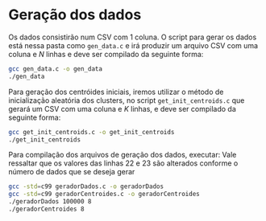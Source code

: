 # Geração dos dados

Os dados consistirão num CSV com 1 coluna. O script para gerar os dados está nessa pasta como ```gen_data.c``` e irá produzir um arquivo CSV com uma coluna e $N$ linhas e deve ser compilado da seguinte forma:

``` bash
gcc gen_data.c -o gen_data
./gen_data
```

Para geração dos centróides iniciais, iremos utilizar o método de inicialização aleatória dos clusters, no script ``` get_init_centroids.c ``` que gerará um CSV com uma coluna e $K$ linhas, e deve ser compilado da seguinte forma:

```bash
gcc get_init_centroids.c -o get_init_centroids
./get_init_centroids 
```

Para compilação dos arquivos de geração dos dados, executar:
Vale ressaltar que os valores das linhas 22 e 23 são alterados conforme o número de dados que se deseja gerar
```bash
gcc -std=c99 geradorDados.c -o geradorDados
gcc -std=c99 geradorCentroides.c -o geradorCentroides
./geradorDados 100000 8
./geradorCentroides 8 
```